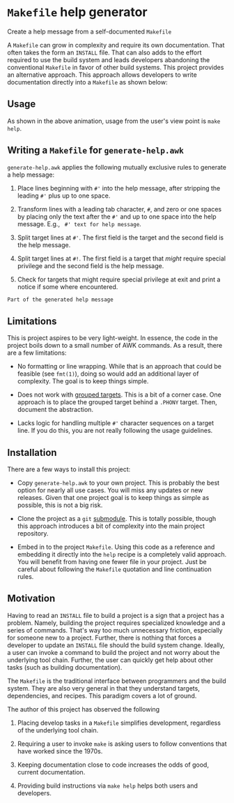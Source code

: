 # `Makefile` help generator

Create a help message from a self-documented `Makefile`

A `Makefile` can grow in complexity and require its own documentation. That
often takes the form an `INSTALL` file. That can also adds to the effort
required to use the build system and leads developers abandoning the
conventional `Makefile` in favor of other build systems. This project provides
an alternative approach. This approach allows developers to write documentation
directly into a `Makefile` as shown below:

<!--
    insert screen capture here
-->

## Usage

As shown in the above animation, usage from the user's view point is `make
help`.

## Writing a `Makefile` for `generate-help.awk`

`generate-help.awk` applies the following mutually exclusive rules to generate
a help message:

1. Place lines beginning with `#'` into the help message, after stripping the
   leading `#'` plus up to one space.

2. Transform lines with a leading tab character, `#`, and zero or one spaces by
   placing only the text after the `#'` and up to one space into the help
   message. E.g., `	#' text for help message`.

3. Split target lines at `#'`. The first field is the target and the second
   field is the help message.

4. Split target lines at `#!`. The first field is a target that _might_ require
   special privilege and the second field is the help message.

5. Check for targets that might require special privilege at exit and print a
   notice if some where encountered.

```sh
Part of the generated help message
```

## Limitations

This is project aspires to be very light-weight. In essence, the code in the
project boils down to a small number of AWK commands. As a result, there are a
few limitations:

  * No formatting or line wrapping. While that is an approach that could be
    feasible (see `fmt(1)`), doing so would add an additional layer of
    complexity. The goal is to keep things simple.

  * Does not work with [grouped
    targets](https://www.gnu.org/software/make/manual/html_node/Multiple-Targets.html).
    This is a bit of a corner case. One approach is to place the grouped target
    behind a `.PHONY` target. Then, document the abstraction.

  * Lacks logic for handling multiple `#'` character sequences on a target
    line. If you do this, you are not really following the usage guidelines.

## Installation

There are a few ways to install this project:

  * Copy `generate-help.awk` to your own project. This is probably the best
    option for nearly all use cases. You will miss any updates or new releases.
    Given that one project goal is to keep things as simple as possible, this
    is not a big risk.

  * Clone the project as a `git`
    [submodule](https://git-scm.com/book/en/v2/Git-Tools-Submodules). This is
    totally possible, though this approach introduces a bit of complexity into
    the main project repository.

  * Embed in to the project `Makefile`. Using this code as a reference and
    embedding it directly into the `help` recipe is a completely valid
    approach. You will benefit from having one fewer file in your project. Just
    be careful about following the `Makefile` quotation and line continuation
    rules.

## Motivation

Having to read an `INSTALL` file to build a project is a sign that a project
has a problem. Namely, building the project requires specialized knowledge and
a series of commands. That's way too much unnecessary friction, especially for
someone new to a project. Further, there is nothing that forces a developer to
update an `INSTALL` file should the build system change. Ideally, a user can
invoke a command to build the project and not worry about the underlying tool
chain. Further, the user can quickly get help about other tasks (such as
building documentation).

The `Makefile` is the traditional interface between programmers and the build
system. They are also very general in that they understand targets,
dependencies, and recipes. This paradigm covers a lot of ground.

The author of this project has observed the following

  1. Placing develop tasks in a `Makefile` simplifies development, regardless of
     the underlying tool chain.

  2. Requiring a user to invoke `make` is asking users to follow conventions
     that have worked since the 1970s.

  3. Keeping documentation close to code increases the odds of good, current
     documentation.

  4. Providing build instructions via `make help` helps both users and
     developers.
